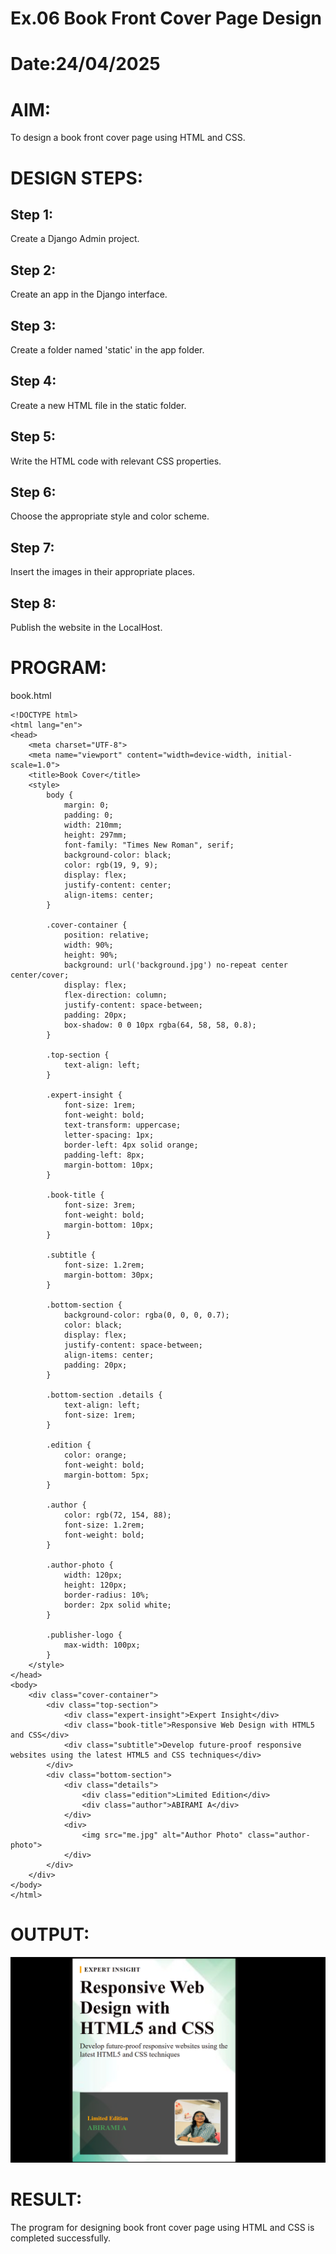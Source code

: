 # Ex.06 Book Front Cover Page Design
# Date:24/04/2025
# AIM:
To design a book front cover page using HTML and CSS.

# DESIGN STEPS:
## Step 1:
Create a Django Admin project.

## Step 2:
Create an app in the Django interface.

## Step 3:
Create a folder named 'static' in the app folder.

## Step 4:
Create a new HTML file in the static folder.

## Step 5:
Write the HTML code with relevant CSS properties.

## Step 6:
Choose the appropriate style and color scheme.

## Step 7:
Insert the images in their appropriate places.

## Step 8:
Publish the website in the LocalHost.

# PROGRAM:
book.html
```
<!DOCTYPE html>
<html lang="en">
<head>
    <meta charset="UTF-8">
    <meta name="viewport" content="width=device-width, initial-scale=1.0">
    <title>Book Cover</title>
    <style>
        body {
            margin: 0;
            padding: 0;
            width: 210mm;
            height: 297mm;
            font-family: "Times New Roman", serif;
            background-color: black;
            color: rgb(19, 9, 9);
            display: flex;
            justify-content: center;
            align-items: center;
        }

        .cover-container {
            position: relative;
            width: 90%;
            height: 90%;
            background: url('background.jpg') no-repeat center center/cover;
            display: flex;
            flex-direction: column;
            justify-content: space-between;
            padding: 20px;
            box-shadow: 0 0 10px rgba(64, 58, 58, 0.8);
        }

        .top-section {
            text-align: left;
        }

        .expert-insight {
            font-size: 1rem;
            font-weight: bold;
            text-transform: uppercase;
            letter-spacing: 1px;
            border-left: 4px solid orange;
            padding-left: 8px;
            margin-bottom: 10px;
        }

        .book-title {
            font-size: 3rem;
            font-weight: bold;
            margin-bottom: 10px;
        }

        .subtitle {
            font-size: 1.2rem;
            margin-bottom: 30px;
        }

        .bottom-section {
            background-color: rgba(0, 0, 0, 0.7);
            color: black;
            display: flex;
            justify-content: space-between;
            align-items: center;
            padding: 20px;
        }

        .bottom-section .details {
            text-align: left;
            font-size: 1rem;
        }

        .edition {
            color: orange;
            font-weight: bold;
            margin-bottom: 5px;
        }

        .author {
            color: rgb(72, 154, 88);
            font-size: 1.2rem;
            font-weight: bold;
        }

        .author-photo {
            width: 120px;
            height: 120px;
            border-radius: 10%;
            border: 2px solid white;
        }

        .publisher-logo {
            max-width: 100px;
        }
    </style>
</head>
<body>
    <div class="cover-container">
        <div class="top-section">
            <div class="expert-insight">Expert Insight</div>
            <div class="book-title">Responsive Web Design with HTML5 and CSS</div>
            <div class="subtitle">Develop future-proof responsive websites using the latest HTML5 and CSS techniques</div>
        </div>
        <div class="bottom-section">
            <div class="details">
                <div class="edition">Limited Edition</div>
                <div class="author">ABIRAMI A</div>
            </div>
            <div>
                <img src="me.jpg" alt="Author Photo" class="author-photo">
            </div>
        </div>
    </div>
</body>
</html>
```
# OUTPUT:

![alt text](image.png)
# RESULT:
The program for designing book front cover page using HTML and CSS is completed successfully.
